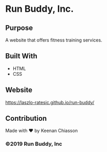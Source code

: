 # Run Buddy, Inc.

## Purpose
A website that offers fitness training services.

## Built With
* HTML
* CSS

## Website
https://laszlo-ratesic.github.io/run-buddy/

## Contribution
Made with ❤️ by Keenan Chiasson

### ©️2019 Run Buddy, Inc
